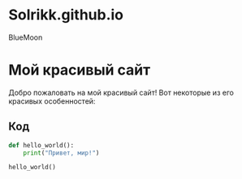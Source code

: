 # Solrikk.github.io
BlueMoon
# Мой красивый сайт

Добро пожаловать на мой красивый сайт! Вот некоторые из его красивых особенностей:

## Код


```python
def hello_world():
    print("Привет, мир!")

hello_world()
